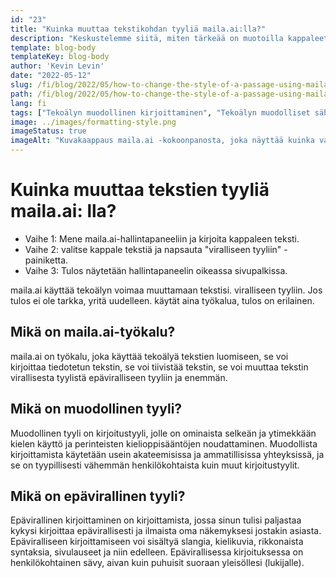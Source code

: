 ```yaml
---
id: "23"
title: "Kuinka muuttaa tekstikohdan tyyliä maila.ai:lla?"
description: "Keskustelemme siitä, miten tärkeää on muotoilla kappaleet muodollisesti. maila.ai on alusta, jonka avulla on helppo kirjoittaa ja lähettää sähköposteja muodollisesti."
template: blog-body
templateKey: blog-body
author: 'Kevin Levin'
date: "2022-05-12"
slug: /fi/blog/2022/05/how-to-change-the-style-of-a-passage-using-maila-ai
path: /fi/blog/2022/05/how-to-change-the-style-of-a-passage-using-maila-ai
lang: fi
tags: ["Tekoälyn muodollinen kirjoittaminen", "Tekoälyn muodolliset sähköpostit", "Tekoälyn muodolliset kappaleet", "Tekoälyn muutos tyyli"]
image: ../images/formatting-style.png
imageStatus: true
imageAlt: "Kuvakaappaus maila.ai -kokoonpanosta, joka näyttää kuinka valita teksti- ja muotoilutyyli"
---
```



# Kuinka muuttaa tekstien tyyliä maila.ai: lla?


- Vaihe 1: Mene maila.ai-hallintapaneeliin ja kirjoita kappaleen teksti.
- Vaihe 2: valitse kappale tekstiä ja napsauta "viralliseen tyyliin" -painiketta.
- Vaihe 3: Tulos näytetään hallintapaneelin oikeassa sivupalkissa.


maila.ai käyttää tekoälyn voimaa muuttamaan tekstisi. viralliseen tyyliin. Jos tulos ei ole tarkka, yritä uudelleen. käytät aina työkalua, tulos on erilainen.


## Mikä on maila.ai-työkalu?
maila.ai on työkalu, joka käyttää tekoälyä tekstien luomiseen, se voi kirjoittaa tiedotetun tekstin, se voi tiivistää tekstin, se voi muuttaa tekstin virallisesta tyylistä epäviralliseen tyyliin ja enemmän. 



## Mikä on muodollinen tyyli?

Muodollinen tyyli on kirjoitustyyli, jolle on ominaista selkeän ja ytimekkään kielen käyttö ja perinteisten kielioppisääntöjen noudattaminen. Muodollista kirjoittamista käytetään usein akateemisissa ja ammatillisissa yhteyksissä, ja se on tyypillisesti vähemmän henkilökohtaista kuin muut kirjoitustyylit.

## Mikä on epävirallinen tyyli?

Epävirallinen kirjoittaminen on kirjoittamista, jossa sinun tulisi paljastaa kykysi kirjoittaa epävirallisesti ja ilmaista oma näkemyksesi jostakin asiasta. Epäviralliseen kirjoittamiseen voi sisältyä slangia, kielikuvia, rikkonaista syntaksia, sivulauseet ja niin edelleen. Epävirallisessa kirjoituksessa on henkilökohtainen sävy, aivan kuin puhuisit suoraan yleisöllesi (lukijalle).




















